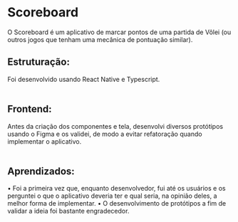 # Scoreboard
O Scoreboard é um aplicativo de marcar pontos de uma partida de Vôlei (ou outros jogos que tenham uma mecânica de pontuação similar).


## Estruturação:
Foi desenvolvido usando React Native e Typescript.<br /><br />

## Frontend:
Antes da criação dos componentes e tela, desenvolvi diversos protótipos usando o Figma e os validei, de modo a evitar refatoração quando implementar o aplicativo.<br /><br />


## Aprendizados:
•   Foi a primeira vez que, enquanto desenvolvedor, fui até os usuários e os perguntei o que o aplicativo deveria ter e qual seria, na opinião deles, a melhor forma de implementar.
•   O desenvolvimento de protótipos a fim de validar a ideia foi bastante engradecedor.
